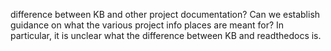 difference between KB and other project documentation?
Can we establish guidance on what the various project info places are meant for? In particular, it is unclear what the difference between KB and readthedocs is.